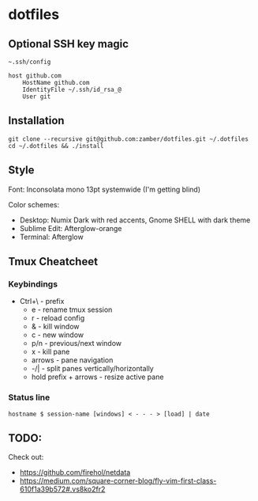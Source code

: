 # dotfiles

## Optional SSH key magic

`~.ssh/config`

    host github.com
        HostName github.com
        IdentityFile ~/.ssh/id_rsa_@
        User git

## Installation

    git clone --recursive git@github.com:zamber/dotfiles.git ~/.dotfiles
    cd ~/.dotfiles && ./install

## Style

Font: Inconsolata mono 13pt systemwide (I'm getting blind)

Color schemes:
- Desktop: Numix Dark with red accents, Gnome SHELL with dark theme
- Sublime Edit: Afterglow-orange
- Terminal: Afterglow


## Tmux Cheatcheet

### Keybindings

- Ctrl+\ - prefix
    + e - rename tmux session
    + r - reload config
    + & - kill window
    + c - new window
    + p/n - previous/next window
    + x - kill pane
    + arrows - pane navigation
    + -/| - split panes vertically/horizontally
    + hold prefix + arrows - resize active pane


### Status line

    hostname $ session-name [windows] < - - - > [load] | date


## TODO:

Check out:
- https://github.com/firehol/netdata
- https://medium.com/square-corner-blog/fly-vim-first-class-610f1a39b572#.vs8ko2fr2